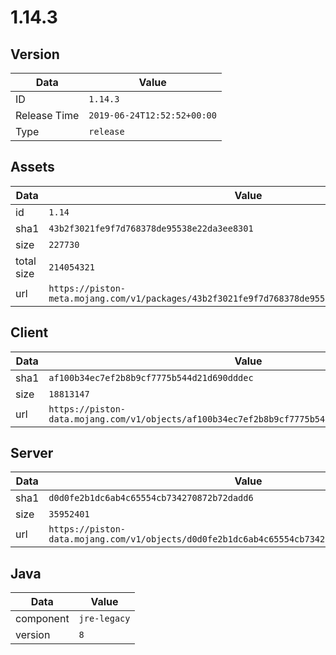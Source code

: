# 1.14.3

## Version

|**Data**        | **Value**                 |
|----------------|-------------------------|
| ID   | ```1.14.3```   |
| Release Time   | ```2019-06-24T12:52:52+00:00```   |
| Type   | ```release```   |

## Assets

|**Data**        | **Value**                 |
|----------------|-------------------------|
| id   | ```1.14```   |
| sha1   | ```43b2f3021fe9f7d768378de95538e22da3ee8301```   |
| size   | ```227730```   |
| total size  | ```214054321```  |
| url       | ```https://piston-meta.mojang.com/v1/packages/43b2f3021fe9f7d768378de95538e22da3ee8301/1.14.json``` |

## Client

|**Data**        | **Value**                 |
|----------------|-------------------------|
| sha1   | ```af100b34ec7ef2b8b9cf7775b544d21d690dddec```   |
| size   | ```18813147```   |
| url       | ```https://piston-data.mojang.com/v1/objects/af100b34ec7ef2b8b9cf7775b544d21d690dddec/client.jar``` |

## Server

|**Data**        | **Value**                 |
|----------------|-------------------------|
| sha1   | ```d0d0fe2b1dc6ab4c65554cb734270872b72dadd6```   |
| size   | ```35952401```   |
| url       | ```https://piston-data.mojang.com/v1/objects/d0d0fe2b1dc6ab4c65554cb734270872b72dadd6/server.jar``` |

## Java

|**Data**        | **Value**                 |
|----------------|-------------------------|
| component   | ```jre-legacy```   |
| version   | ```8```   |